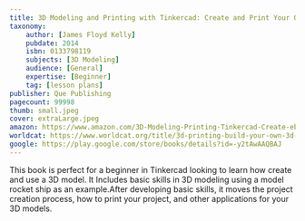 ```yaml
---
title: 3D Modeling and Printing with Tinkercad: Create and Print Your Own 3D Models
taxonomy:
	author: [James Floyd Kelly]
	pubdate: 2014
	isbn: 0133798119
	subjects: [3D Modeling]
	audience: [General]
	expertise: [Beginner]
	tag: [lesson plans]
publisher: Que Publishing
pagecount: 99998
thumb: small.jpeg
cover: extraLarge.jpeg
amazon: https://www.amazon.com/3D-Modeling-Printing-Tinkercad-Create-ebook/dp/B00KMWVOZQ/ref=sr_1_1?keywords=3D+Modeling+and+Printing+with+Tinkercad%3A+Create+and+Print+Your+Own+3D+Models&qid=1575491004&sr=8-1
worldcat: https://www.worldcat.org/title/3d-printing-build-your-own-3d-printer-and-print-your-own-3d-objects/oclc/865004049&referer=brief_results
google: https://play.google.com/store/books/details?id=-y2tAwAAQBAJ
---
```

This book is perfect for a beginner in Tinkercad looking to learn how create and use a 3D model.  It Includes basic skills in 3D modeling using a model rocket ship as an example.After developing basic skills, it moves the project creation process, how to print your project, and other applications for your 3D models.